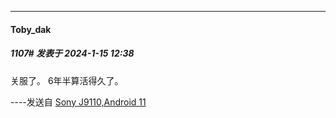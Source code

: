 
*****

####  Toby_dak  
##### 1107#       发表于 2024-1-15 12:38

关服了。
6年半算活得久了。

----发送自 [Sony J9110,Android 11](http://stage1.5j4m.com/?1.37)

